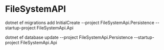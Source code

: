 # FileSystemAPI


dotnet ef migrations add InitialCreate --project FileSystemApi.Persistence --startup-project FileSystemApi.Api

dotnet ef database update --project FileSystemApi.Persistence --startup-project FileSystemApi.Api
